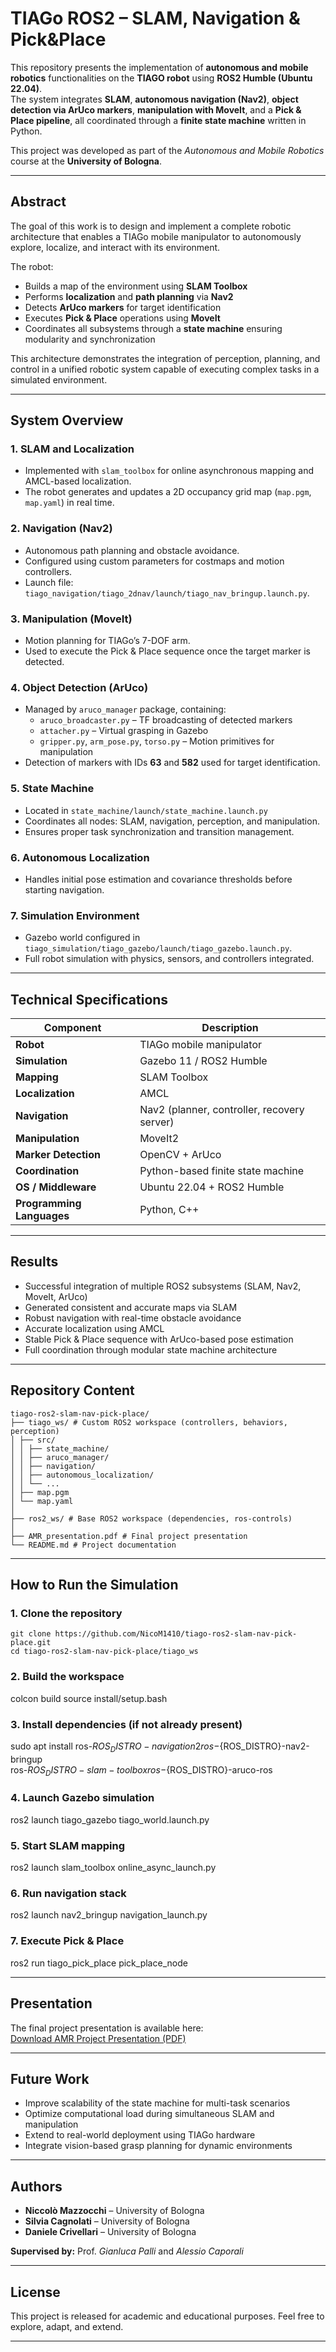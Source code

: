 # TIAGo ROS2 – SLAM, Navigation & Pick&Place

This repository presents the implementation of **autonomous and mobile robotics** functionalities on the **TIAGO robot** using **ROS2 Humble (Ubuntu 22.04)**.  
The system integrates **SLAM**, **autonomous navigation (Nav2)**, **object detection via ArUco markers**, **manipulation with MoveIt**, and a **Pick & Place pipeline**, all coordinated through a **finite state machine** written in Python.

This project was developed as part of the *Autonomous and Mobile Robotics* course at the **University of Bologna**.

---

## Abstract

The goal of this work is to design and implement a complete robotic architecture that enables a TIAGo mobile manipulator to autonomously explore, localize, and interact with its environment.

The robot:
- Builds a map of the environment using **SLAM Toolbox**
- Performs **localization** and **path planning** via **Nav2**
- Detects **ArUco markers** for target identification
- Executes **Pick & Place** operations using **MoveIt**
- Coordinates all subsystems through a **state machine** ensuring modularity and synchronization

This architecture demonstrates the integration of perception, planning, and control in a unified robotic system capable of executing complex tasks in a simulated environment.

---

## System Overview

### 1. SLAM and Localization
- Implemented with `slam_toolbox` for online asynchronous mapping and AMCL-based localization.  
- The robot generates and updates a 2D occupancy grid map (`map.pgm`, `map.yaml`) in real time.

### 2. Navigation (Nav2)
- Autonomous path planning and obstacle avoidance.  
- Configured using custom parameters for costmaps and motion controllers.  
- Launch file: `tiago_navigation/tiago_2dnav/launch/tiago_nav_bringup.launch.py`.

### 3. Manipulation (MoveIt)
- Motion planning for TIAGo’s 7-DOF arm.  
- Used to execute the Pick & Place sequence once the target marker is detected.

### 4. Object Detection (ArUco)
- Managed by `aruco_manager` package, containing:
  - `aruco_broadcaster.py` – TF broadcasting of detected markers  
  - `attacher.py` – Virtual grasping in Gazebo  
  - `gripper.py`, `arm_pose.py`, `torso.py` – Motion primitives for manipulation  
- Detection of markers with IDs **63** and **582** used for target identification.

### 5. State Machine
- Located in `state_machine/launch/state_machine.launch.py`  
- Coordinates all nodes: SLAM, navigation, perception, and manipulation.  
- Ensures proper task synchronization and transition management.

### 6. Autonomous Localization
- Handles initial pose estimation and covariance thresholds before starting navigation.

### 7. Simulation Environment
- Gazebo world configured in `tiago_simulation/tiago_gazebo/launch/tiago_gazebo.launch.py`.  
- Full robot simulation with physics, sensors, and controllers integrated.

---

## Technical Specifications

| Component              | Description                                    |
|-------------------------|------------------------------------------------|
| **Robot**              | TIAGo mobile manipulator                       |
| **Simulation**         | Gazebo 11 / ROS2 Humble                        |
| **Mapping**            | SLAM Toolbox                                   |
| **Localization**       | AMCL                                            |
| **Navigation**         | Nav2 (planner, controller, recovery server)     |
| **Manipulation**       | MoveIt2                                        |
| **Marker Detection**   | OpenCV + ArUco                                 |
| **Coordination**       | Python-based finite state machine              |
| **OS / Middleware**    | Ubuntu 22.04 + ROS2 Humble                     |
| **Programming Languages** | Python, C++                                 |

---

## Results

- Successful integration of multiple ROS2 subsystems (SLAM, Nav2, MoveIt, ArUco)
- Generated consistent and accurate maps via SLAM
- Robust navigation with real-time obstacle avoidance
- Accurate localization using AMCL
- Stable Pick & Place sequence with ArUco-based pose estimation
- Full coordination through modular state machine architecture

---

## Repository Content

```
tiago-ros2-slam-nav-pick-place/
├── tiago_ws/ # Custom ROS2 workspace (controllers, behaviors, perception)
│ ├── src/
│ │ ├── state_machine/
│ │ ├── aruco_manager/
│ │ ├── navigation/
│ │ ├── autonomous_localization/
│ │ └── ...
│ ├── map.pgm
│ └── map.yaml
│
├── ros2_ws/ # Base ROS2 workspace (dependencies, ros-controls)
│
├── AMR_presentation.pdf # Final project presentation
└── README.md # Project documentation
```

---

## How to Run the Simulation

### 1. Clone the repository
```
git clone https://github.com/NicoM1410/tiago-ros2-slam-nav-pick-place.git
cd tiago-ros2-slam-nav-pick-place/tiago_ws
```

### 2. Build the workspace
colcon build 
source install/setup.bash

### 3. Install dependencies (if not already present)
sudo apt install ros-${ROS_DISTRO}-navigation2 ros-${ROS_DISTRO}-nav2-bringup \
                 ros-${ROS_DISTRO}-slam-toolbox ros-${ROS_DISTRO}-aruco-ros

### 4. Launch Gazebo simulation
ros2 launch tiago_gazebo tiago_world.launch.py

### 5. Start SLAM mapping
ros2 launch slam_toolbox online_async_launch.py

### 6. Run navigation stack
ros2 launch nav2_bringup navigation_launch.py

### 7. Execute Pick & Place
ros2 run tiago_pick_place pick_place_node

---

## Presentation

The final project presentation is available here:  
[Download AMR Project Presentation (PDF)](./AMR%20presentation%20(1).pdf)

---

## Future Work

- Improve scalability of the state machine for multi-task scenarios
- Optimize computational load during simultaneous SLAM and manipulation
- Extend to real-world deployment using TIAGo hardware
- Integrate vision-based grasp planning for dynamic environments

---

## Authors

- **Niccolò Mazzocchi** – University of Bologna  
- **Silvia Cagnolati** – University of Bologna  
- **Daniele Crivellari** – University of Bologna  

**Supervised by:** Prof. *Gianluca Palli* and *Alessio Caporali*

---

## License

This project is released for academic and educational purposes.
Feel free to explore, adapt, and extend.

---

